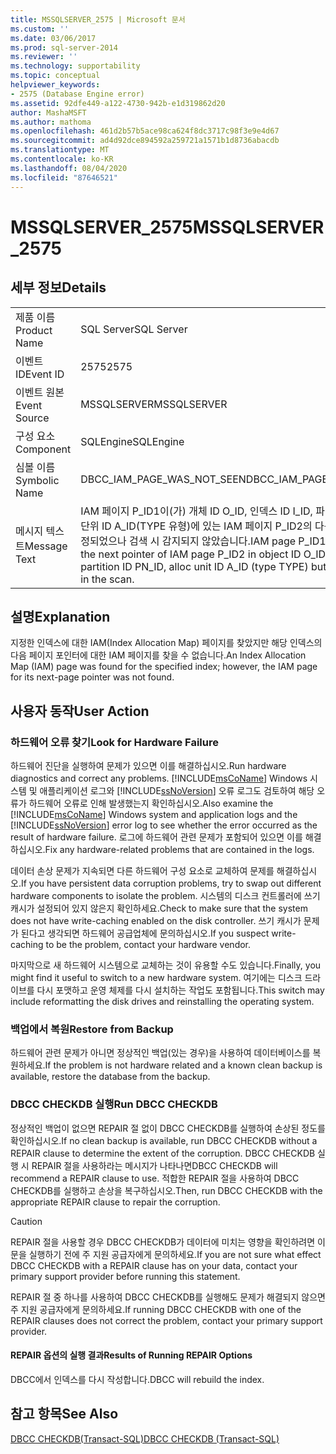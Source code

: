 ```yaml
---
title: MSSQLSERVER_2575 | Microsoft 문서
ms.custom: ''
ms.date: 03/06/2017
ms.prod: sql-server-2014
ms.reviewer: ''
ms.technology: supportability
ms.topic: conceptual
helpviewer_keywords:
- 2575 (Database Engine error)
ms.assetid: 92dfe449-a122-4730-942b-e1d319862d20
author: MashaMSFT
ms.author: mathoma
ms.openlocfilehash: 461d2b57b5ace98ca624f8dc3717c98f3e9e4d67
ms.sourcegitcommit: ad4d92dce894592a259721a1571b1d8736abacdb
ms.translationtype: MT
ms.contentlocale: ko-KR
ms.lasthandoff: 08/04/2020
ms.locfileid: "87646521"
---
```

# <a name="mssqlserver_2575"></a><span data-ttu-id="85a33-102">MSSQLSERVER_2575</span><span class="sxs-lookup"><span data-stu-id="85a33-102">MSSQLSERVER_2575</span></span>
    
## <a name="details"></a><span data-ttu-id="85a33-103">세부 정보</span><span class="sxs-lookup"><span data-stu-id="85a33-103">Details</span></span>  
  
|||  
|-|-|  
|<span data-ttu-id="85a33-104">제품 이름</span><span class="sxs-lookup"><span data-stu-id="85a33-104">Product Name</span></span>|<span data-ttu-id="85a33-105">SQL Server</span><span class="sxs-lookup"><span data-stu-id="85a33-105">SQL Server</span></span>|  
|<span data-ttu-id="85a33-106">이벤트 ID</span><span class="sxs-lookup"><span data-stu-id="85a33-106">Event ID</span></span>|<span data-ttu-id="85a33-107">2575</span><span class="sxs-lookup"><span data-stu-id="85a33-107">2575</span></span>|  
|<span data-ttu-id="85a33-108">이벤트 원본</span><span class="sxs-lookup"><span data-stu-id="85a33-108">Event Source</span></span>|<span data-ttu-id="85a33-109">MSSQLSERVER</span><span class="sxs-lookup"><span data-stu-id="85a33-109">MSSQLSERVER</span></span>|  
|<span data-ttu-id="85a33-110">구성 요소</span><span class="sxs-lookup"><span data-stu-id="85a33-110">Component</span></span>|<span data-ttu-id="85a33-111">SQLEngine</span><span class="sxs-lookup"><span data-stu-id="85a33-111">SQLEngine</span></span>|  
|<span data-ttu-id="85a33-112">심볼 이름</span><span class="sxs-lookup"><span data-stu-id="85a33-112">Symbolic Name</span></span>|<span data-ttu-id="85a33-113">DBCC_IAM_PAGE_WAS_NOT_SEEN</span><span class="sxs-lookup"><span data-stu-id="85a33-113">DBCC_IAM_PAGE_WAS_NOT_SEEN</span></span>|  
|<span data-ttu-id="85a33-114">메시지 텍스트</span><span class="sxs-lookup"><span data-stu-id="85a33-114">Message Text</span></span>|<span data-ttu-id="85a33-115">IAM 페이지 P_ID1이(가) 개체 ID O_ID, 인덱스 ID I_ID, 파티션 ID PN_ID, 할당 단위 ID A_ID(TYPE 유형)에 있는 IAM 페이지 P_ID2의 다음 포인터에 의해 지정되었으나 검색 시 감지되지 않았습니다.</span><span class="sxs-lookup"><span data-stu-id="85a33-115">IAM page P_ID1 is pointed to by the next pointer of IAM page P_ID2 in object ID O_ID, index ID I_ID, partition ID PN_ID, alloc unit ID A_ID (type TYPE) but was not detected in the scan.</span></span>|  
  
## <a name="explanation"></a><span data-ttu-id="85a33-116">설명</span><span class="sxs-lookup"><span data-stu-id="85a33-116">Explanation</span></span>  
 <span data-ttu-id="85a33-117">지정한 인덱스에 대한 IAM(Index Allocation Map) 페이지를 찾았지만 해당 인덱스의 다음 페이지 포인터에 대한 IAM 페이지를 찾을 수 없습니다.</span><span class="sxs-lookup"><span data-stu-id="85a33-117">An Index Allocation Map (IAM) page was found for the specified index; however, the IAM page for its next-page pointer was not found.</span></span>  
  
## <a name="user-action"></a><span data-ttu-id="85a33-118">사용자 동작</span><span class="sxs-lookup"><span data-stu-id="85a33-118">User Action</span></span>  
  
### <a name="look-for-hardware-failure"></a><span data-ttu-id="85a33-119">하드웨어 오류 찾기</span><span class="sxs-lookup"><span data-stu-id="85a33-119">Look for Hardware Failure</span></span>  
 <span data-ttu-id="85a33-120">하드웨어 진단을 실행하여 문제가 있으면 이를 해결하십시오.</span><span class="sxs-lookup"><span data-stu-id="85a33-120">Run hardware diagnostics and correct any problems.</span></span> <span data-ttu-id="85a33-121">[!INCLUDE[msCoName](../../includes/msconame-md.md)] Windows 시스템 및 애플리케이션 로그와 [!INCLUDE[ssNoVersion](../../includes/ssnoversion-md.md)] 오류 로그도 검토하여 해당 오류가 하드웨어 오류로 인해 발생했는지 확인하십시오.</span><span class="sxs-lookup"><span data-stu-id="85a33-121">Also examine the [!INCLUDE[msCoName](../../includes/msconame-md.md)] Windows system and application logs and the [!INCLUDE[ssNoVersion](../../includes/ssnoversion-md.md)] error log to see whether the error occurred as the result of hardware failure.</span></span> <span data-ttu-id="85a33-122">로그에 하드웨어 관련 문제가 포함되어 있으면 이를 해결하십시오.</span><span class="sxs-lookup"><span data-stu-id="85a33-122">Fix any hardware-related problems that are contained in the logs.</span></span>  
  
 <span data-ttu-id="85a33-123">데이터 손상 문제가 지속되면 다른 하드웨어 구성 요소로 교체하여 문제를 해결하십시오.</span><span class="sxs-lookup"><span data-stu-id="85a33-123">If you have persistent data corruption problems, try to swap out different hardware components to isolate the problem.</span></span> <span data-ttu-id="85a33-124">시스템의 디스크 컨트롤러에 쓰기 캐시가 설정되어 있지 않은지 확인하세요.</span><span class="sxs-lookup"><span data-stu-id="85a33-124">Check to make sure that the system does not have write-caching enabled on the disk controller.</span></span> <span data-ttu-id="85a33-125">쓰기 캐시가 문제가 된다고 생각되면 하드웨어 공급업체에 문의하십시오.</span><span class="sxs-lookup"><span data-stu-id="85a33-125">If you suspect write-caching to be the problem, contact your hardware vendor.</span></span>  
  
 <span data-ttu-id="85a33-126">마지막으로 새 하드웨어 시스템으로 교체하는 것이 유용할 수도 있습니다.</span><span class="sxs-lookup"><span data-stu-id="85a33-126">Finally, you might find it useful to switch to a new hardware system.</span></span> <span data-ttu-id="85a33-127">여기에는 디스크 드라이브를 다시 포맷하고 운영 체제를 다시 설치하는 작업도 포함됩니다.</span><span class="sxs-lookup"><span data-stu-id="85a33-127">This switch may include reformatting the disk drives and reinstalling the operating system.</span></span>  
  
### <a name="restore-from-backup"></a><span data-ttu-id="85a33-128">백업에서 복원</span><span class="sxs-lookup"><span data-stu-id="85a33-128">Restore from Backup</span></span>  
 <span data-ttu-id="85a33-129">하드웨어 관련 문제가 아니면 정상적인 백업(있는 경우)을 사용하여 데이터베이스를 복원하세요.</span><span class="sxs-lookup"><span data-stu-id="85a33-129">If the problem is not hardware related and a known clean backup is available, restore the database from the backup.</span></span>  
  
### <a name="run-dbcc-checkdb"></a><span data-ttu-id="85a33-130">DBCC CHECKDB 실행</span><span class="sxs-lookup"><span data-stu-id="85a33-130">Run DBCC CHECKDB</span></span>  
 <span data-ttu-id="85a33-131">정상적인 백업이 없으면 REPAIR 절 없이 DBCC CHECKDB를 실행하여 손상된 정도를 확인하십시오.</span><span class="sxs-lookup"><span data-stu-id="85a33-131">If no clean backup is available, run DBCC CHECKDB without a REPAIR clause to determine the extent of the corruption.</span></span> <span data-ttu-id="85a33-132">DBCC CHECKDB 실행 시 REPAIR 절을 사용하라는 메시지가 나타나면</span><span class="sxs-lookup"><span data-stu-id="85a33-132">DBCC CHECKDB will recommend a REPAIR clause to use.</span></span> <span data-ttu-id="85a33-133">적합한 REPAIR 절을 사용하여 DBCC CHECKDB를 실행하고 손상을 복구하십시오.</span><span class="sxs-lookup"><span data-stu-id="85a33-133">Then, run DBCC CHECKDB with the appropriate REPAIR clause to repair the corruption.</span></span>  
  
> [!CAUTION]  
>  <span data-ttu-id="85a33-134">REPAIR 절을 사용할 경우 DBCC CHECKDB가 데이터에 미치는 영향을 확인하려면 이 문을 실행하기 전에 주 지원 공급자에게 문의하세요.</span><span class="sxs-lookup"><span data-stu-id="85a33-134">If you are not sure what effect DBCC CHECKDB with a REPAIR clause has on your data, contact your primary support provider before running this statement.</span></span>  
  
 <span data-ttu-id="85a33-135">REPAIR 절 중 하나를 사용하여 DBCC CHECKDB를 실행해도 문제가 해결되지 않으면 주 지원 공급자에게 문의하세요.</span><span class="sxs-lookup"><span data-stu-id="85a33-135">If running DBCC CHECKDB with one of the REPAIR clauses does not correct the problem, contact your primary support provider.</span></span>  
  
#### <a name="results-of-running-repair-options"></a><span data-ttu-id="85a33-136">REPAIR 옵션의 실행 결과</span><span class="sxs-lookup"><span data-stu-id="85a33-136">Results of Running REPAIR Options</span></span>  
 <span data-ttu-id="85a33-137">DBCC에서 인덱스를 다시 작성합니다.</span><span class="sxs-lookup"><span data-stu-id="85a33-137">DBCC will rebuild the index.</span></span>  
  
## <a name="see-also"></a><span data-ttu-id="85a33-138">참고 항목</span><span class="sxs-lookup"><span data-stu-id="85a33-138">See Also</span></span>  
 [<span data-ttu-id="85a33-139">DBCC CHECKDB&#40;Transact-SQL&#41;</span><span class="sxs-lookup"><span data-stu-id="85a33-139">DBCC CHECKDB &#40;Transact-SQL&#41;</span></span>](/sql/t-sql/database-console-commands/dbcc-checkdb-transact-sql)  
  
  
